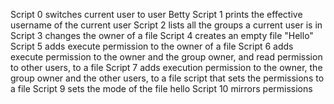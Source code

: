 Script 0 switches current user to user Betty
Script 1 prints the effective username of the current user
Script 2 lists all the groups a current user is in
Script 3 changes the owner of a file
Script 4 creates an empty file "Hello"
Script 5 adds execute permission to the owner of a file
Script 6 adds execute permission to the owner and the group owner, and read permission to other users, to a file
Script 7 adds execution permission to the owner, the group owner and the other users, to a file
script that sets the permissions to a file
Script 9 sets the mode of the file hello
Script 10 mirrors permissions
